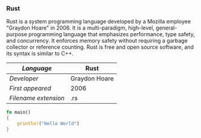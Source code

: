 ### Rust
Rust is a system programming language developed by a Mozilla employee "Graydon Hoare" in 2006. It is a multi-paradigm, high-level, general-purpose programming language that emphasizes performance, type safety, and concurrency. It enforces memory safety without requiring a garbage collector or reference counting. Rust is free and open source software, and its syntax is similar to C++.

|_Language_|Rust|
|-|-|
|_Developer_|Graydon Hoare|
|_First appeared_|2006|
|_Filename extension_|.rs|

```HelloWorld.rs
fn main()
{
    println!("Hello World")
}